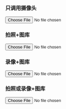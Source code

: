 ### 只调用摄像头
<input type="file" accept="image/*" capture="camera">

### 拍照+图库
<input type="file" accept="image/*">

### 录像+图库
<input type="file" accept="video/*">

### 拍照或录像+图库
<input type="file" accept="audio/*">
